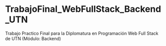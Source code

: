 # TrabajoFinal_WebFullStack_Backend_UTN
Trabajo Practico Final para la Diplomatura en Programación Web Full Stack de UTN (Módulo: Backend)
